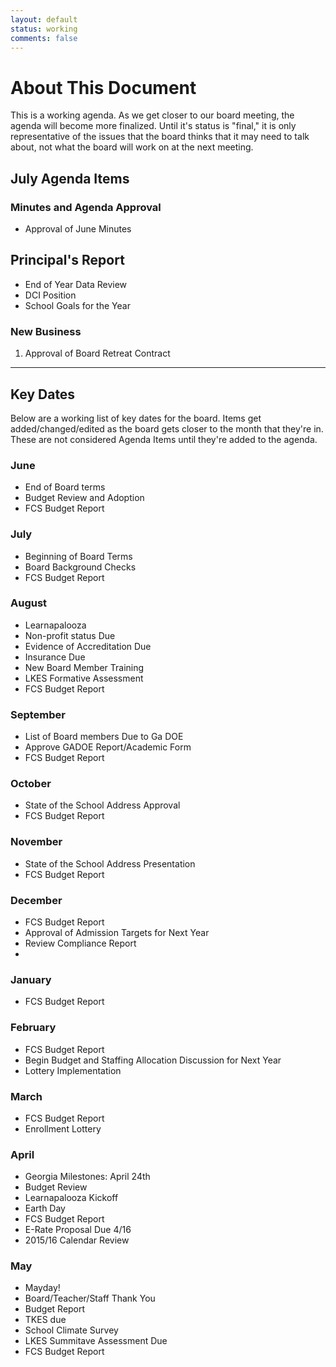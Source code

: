 ```yaml
---
layout: default
status: working
comments: false
---
```

# About This Document
This is a working agenda. As we get closer to our board meeting, the agenda will become more finalized. Until it's status is "final," it is only representative of the issues that the board thinks that it may need to talk about, not what the board will work on at the next meeting.

## July Agenda Items

### Minutes and Agenda Approval
* Approval of June Minutes

## Principal's Report
* End of Year Data Review
* DCI Position
* School Goals for the Year

### New Business
1. Approval of Board Retreat Contract

<hr/>

## Key Dates
Below are a working list of key dates for the board. Items get added/changed/edited as the board gets closer to the month that they're in. These are not considered Agenda Items until they're added to the agenda.


### June
* End of Board terms
* Budget Review and Adoption
* FCS Budget Report

### July
* Beginning of Board Terms
* Board Background Checks
* FCS Budget Report

### August
* Learnapalooza
* Non-profit status Due
* Evidence of Accreditation Due
* Insurance Due
* New Board Member Training
* LKES Formative Assessment
* FCS Budget Report

### September
* List of Board members Due to Ga DOE
* Approve GADOE Report/Academic Form
* FCS Budget Report

### October
* State of the School Address Approval
* FCS Budget Report

### November
* State of the School Address Presentation
* FCS Budget Report

### December
* FCS Budget Report
* Approval of Admission Targets for Next Year
* Review Compliance Report
* 
### January
* FCS Budget Report

### February
* FCS Budget Report
* Begin Budget and Staffing Allocation Discussion for Next Year
* Lottery Implementation

### March
* FCS Budget Report
* Enrollment Lottery

### April
* Georgia Milestones: April 24th
* Budget Review
* Learnapalooza Kickoff
* Earth Day
* FCS Budget Report
* E-Rate Proposal Due 4/16
* 2015/16 Calendar Review

### May

* Mayday!
* Board/Teacher/Staff Thank You
* Budget Report
* TKES due
* School Climate Survey
* LKES Summitave Assessment Due
* FCS Budget Report


